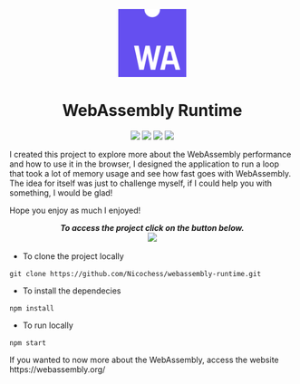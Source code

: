 <p align="center">
<img width="120px" src="./src/assets/webassembly-icon.png">
  
</p>
<h1 align="center">WebAssembly Runtime</h1>
<p align="center">
    <img src='https://img.shields.io/badge/Sass-CC6699?style=for-the-badge&logo=sass&logoColor=white'>
    <img src='https://img.shields.io/badge/JavaScript-323330?style=for-the-badge&logo=javascript&logoColor=F7DF1E'>
    <img src="https://img.shields.io/badge/React-20232A?style=for-the-badge&logo=react&logoColor=61DAFB">
    <img src="https://img.shields.io/badge/WebAssembly-654FF0?style=for-the-badge&logo=WebAssembly&logoColor=white">
</p>
<p>I created this project to explore more about the WebAssembly performance and how to use it in the browser, I designed the application to run a loop that took a lot of memory usage and see how fast goes with WebAssembly. The idea for itself was just to challenge myself, if I could help you with something, I would be glad!</p>
<p>Hope you enjoy as much I enjoyed!</p>

<p align="center"><i><b>To access the project click on the button below.</b></i><br><a href="https://nicochess.github.io/webassembly-runtime/"><img src="https://user-images.githubusercontent.com/66505477/174520340-79130436-014a-45cf-b427-3edc2e7c917f.png" width="110px"></a></p>


- To clone the project locally
```
git clone https://github.com/Nicochess/webassembly-runtime.git
```

- To install the dependecies
```
npm install
```

- To run locally
```
npm start
```

<p>If you wanted to now more about the WebAssembly, access the website https://webassembly.org/</p>
